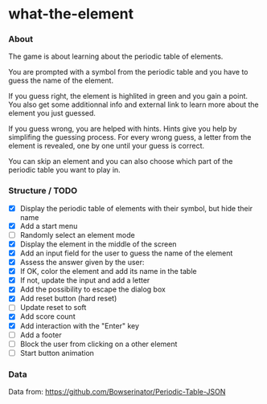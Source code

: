 # what-the-element

### About

The game is about learning about the periodic table of elements.

You are prompted with a symbol from the periodic table and you have to guess the name of the element.

If you guess right, the element is highlited in green and you gain a point. You also get some additionnal info and external link to learn more about the element you just guessed.

If you guess wrong, you are helped with hints. Hints give you help by simplifing the guessing process. For every wrong guess, a letter from the element is revealed, one by one until your guess is correct.

You can skip an element and you can also choose which part of the periodic table you want to play in.

### Structure / TODO

- [x] Display the periodic table of elements with their symbol, but hide their name
- [x] Add a start menu
- [ ] Randomly select an element mode
- [x] Display the element in the middle of the screen
- [x] Add an input field for the user to guess the name of the element
- [x] Assess the answer given by the user:
- [x] If OK, color the element and add its name in the table
- [x] If not, update the input and add a letter
- [x] Add the possibility to escape the dialog box
- [x] Add reset button (hard reset)
- [ ] Update reset to soft
- [x] Add score count
- [x] Add interaction with the "Enter" key
- [ ] Add a footer
- [ ] Block the user from clicking on a other element
- [ ] Start button animation

### Data

Data from:
https://github.com/Bowserinator/Periodic-Table-JSON
